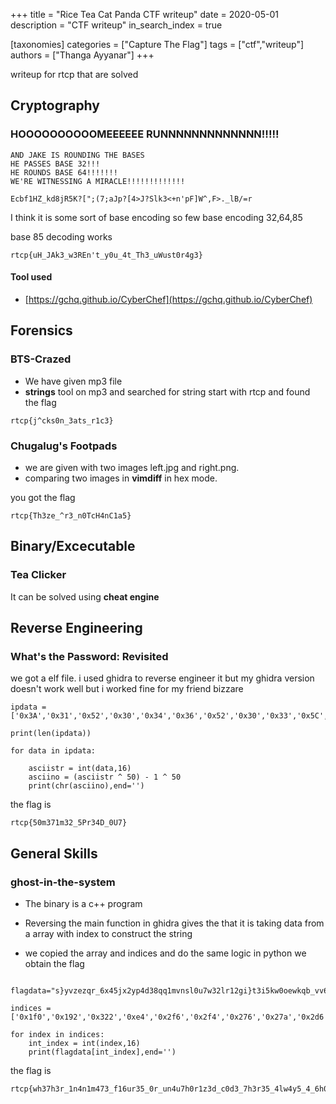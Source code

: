 +++
title = "Rice Tea Cat Panda CTF writeup"
date = 2020-05-01
description = "CTF writeup"
in_search_index = true

[taxonomies]
categories = ["Capture The Flag"]
tags = ["ctf","writeup"]
authors = ["Thanga Ayyanar"]
+++

writeup for rtcp that are solved

## Cryptography

### HOOOOOOOOOOMEEEEEE RUNNNNNNNNNNNNN!!!!!

```
AND JAKE IS ROUNDING THE BASES
HE PASSES BASE 32!!!
HE ROUNDS BASE 64!!!!!!!
WE'RE WITNESSING A MIRACLE!!!!!!!!!!!!!

Ecbf1HZ_kd8jR5K?[";(7;aJp?[4>J?Slk3<+n'pF]W^,F>._lB/=r
```

<!-- more -->

I think it is some sort of base encoding so few base encoding 32,64,85

base 85 decoding works

```
rtcp{uH_JAk3_w3REn't_y0u_4t_Th3_uWust0r4g3}
```
#### Tool used
- [https://gchq.github.io/CyberChef](https://gchq.github.io/CyberChef)

## Forensics

### BTS-Crazed

- We have given mp3 file 
- **strings** tool on mp3 and searched for string start with rtcp and found the flag

```
rtcp{j^cks0n_3ats_r1c3}
```

### Chugalug's Footpads

- we are given with two images left.jpg and right.png.
- comparing two images in **vimdiff** in hex mode.


you got the flag
```
rtcp{Th3ze_^r3_n0TcH4nC1a5}
```

## Binary/Excecutable

### Tea Clicker

It can be solved using **cheat engine**


## Reverse Engineering

### What's the Password: Revisited

we got a elf file. i used ghidra to reverse engineer it but my ghidra version
doesn't work well but i worked fine for my friend bizzare

```py3
ipdata = ['0x3A','0x31','0x52','0x30','0x34','0x36','0x52','0x30','0x33','0x5C','0x3A','0x51','0x73','0x30','0x35','0x45','0x5C','0x31','0x5A','0x34','0x80']

print(len(ipdata))

for data in ipdata:

    asciistr = int(data,16)
    asciino = (asciistr ^ 50) - 1 ^ 50
    print(chr(asciino),end='')
```
the flag is
```
rtcp{50m371m32_5Pr34D_0U7}
```

## General Skills

### ghost-in-the-system


- The binary is a c++ program
- Reversing the main function in ghidra gives the that it is taking data from
a array with index to construct the string

- we copied the array and indices and do the same logic in python we obtain the flag
```py3

flagdata="s}yvzezqr_6x45jx2yp4d38qq1mvnsl0u7w32lr12gi}t3i5kw0oewkqb_vv6726}}95cmfy_jfgyx25n1e9cuyvsor_0mijcnhoa2kpvdtjd9js2kstbe5}s6zgyil6qxtr}wbol}dzmg3t02466hu1gkpm2xv8u{ryn0s11uzu_426p8k4owb21f3buof6ok{cp9s2s88k3yhzdsq1d2u7n3}9ex}9sly0p0}lp5yxdi7m37_p82o54im1z7bw5u2tu9n2loybmr51jih8lxf7z6n62goh3_63cnnbfczhmsy4pe}ijluq9xbkk4d{c13s5hjkjldeww9z}78oyt1pog5qudz{6fkw_wgon99yc{7v4sakj6pddk5i1c_1g74e_xwivk7mmbm16it6zxfc1y6sdz{0zrmuvysbl}pmw8z6jb8ejmrqknxbu5w4sv542plnzs8_}znyq6b6x67ar0lsq04qu742uenp4ufoxz7ir8gzohi352}7{9hk{yu4_zbj7gmvl{c_24weh8rwxp_24dhp{giv9k}gz840uezqk9s}qxi{2u2lbbt4i}kq8gomrqewvrj65dgwaoitc99yh4jest6sccnz2wlgmap6f9k04lhanc3wmgpj6xawln_jce6c6vfttu{zws4odom7{h5hewr_{5}6fty4a14ar64q1vvg0s28zsik}nhpmw}j92s42k}zzxx0bn7cddk70iw4{f8wqguyj6a58s0u2}xzwh{0vdawdge8n88j6ms8uvt_r4hezvei3u2k179tlepun{c1l02_e92ijk9xx0o_a8gwnmp1jr9gtk2{cq7qnmrphvyecps}63cqvxcy{i5}d2r1r{rg1n}nufm7sue378uwdqe9ezscxoq90nme76}jx4}}b8ahe_paby2qxqwop63kc6eujs7}f90pkkiddlvfobb24wj52wzu2cnhoa_p4jjw4nh9kr5gif04ojbh1e_eec12"

indices = ['0x1f0','0x192','0x322','0xe4','0x2f6','0x2f4','0x276','0x27a','0x2d6','0xce','0x8e','0x33d','0x1cb','0xd3','0x126','0x22a','0x125','0x2ad','0x1ab','0x274','0x117','0x3a2','0x1cb','0x161','0xfb','0x28a','0xa9','0x216','0x142','0x2f','0x21a','0x325','0x216','0x164','0x1e4','0x1b9','0x2df','0x1e9','0x3d','0x1fe','0x2d3','0x1a1','0x97','0xaa','0x123','0x2d8','0x184','0x2d7','0x90','0x14','0xd9','0x5b','0x346','0x25c','0x1f7','0x1b6','0xba','0x1bd','0x204','0xf8','0x135','0x14c','0xb3','0x35b','0xe9','9','0x1c3','0x333','0x3a1','0xce','0x2f7','0x4f','0x374','0x164','0xb8','0x2c1','0x1cb','0x36f','0x62','0x123','0x395','0x4f','0x12e','0x1bd','0x208','0x142','0xef','0x1cb','0x368','0x2ee','0xd','0x28a','0x3e2','0x388','0x39a','0x3a5','0xf2','0xe5','0x2f7','0xe6']

for index in indices:
    int_index = int(index,16)
    print(flagdata[int_index],end='')

```

the flag is 
```
rtcp{wh37h3r_1n4n1m473_f16ur35_0r_un4u7h0r1z3d_c0d3_7h3r35_4lw4y5_4_6h057_1n_7h3_5y573m_1056_726_00}
```
